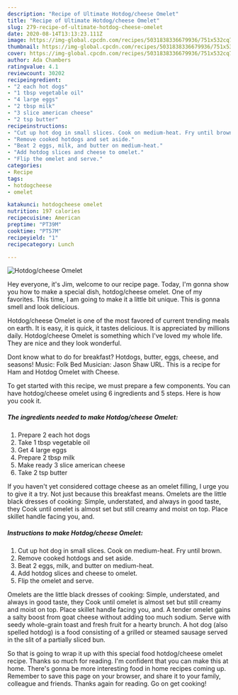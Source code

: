 ```yaml
---
description: "Recipe of Ultimate Hotdog/cheese Omelet"
title: "Recipe of Ultimate Hotdog/cheese Omelet"
slug: 279-recipe-of-ultimate-hotdog-cheese-omelet
date: 2020-08-14T13:13:23.111Z
image: https://img-global.cpcdn.com/recipes/5031838336679936/751x532cq70/hotdogcheese-omelet-recipe-main-photo.jpg
thumbnail: https://img-global.cpcdn.com/recipes/5031838336679936/751x532cq70/hotdogcheese-omelet-recipe-main-photo.jpg
cover: https://img-global.cpcdn.com/recipes/5031838336679936/751x532cq70/hotdogcheese-omelet-recipe-main-photo.jpg
author: Ada Chambers
ratingvalue: 4.1
reviewcount: 30202
recipeingredient:
- "2 each hot dogs"
- "1 tbsp vegetable oil"
- "4 large eggs"
- "2 tbsp milk"
- "3 slice american cheese"
- "2 tsp butter"
recipeinstructions:
- "Cut up hot dog in small slices. Cook on medium-heat. Fry until brown."
- "Remove cooked hotdogs and set aside."
- "Beat 2 eggs, milk, and butter on medium-heat."
- "Add hotdog slices and cheese to omelet."
- "Flip the omelet and serve."
categories:
- Recipe
tags:
- hotdogcheese
- omelet

katakunci: hotdogcheese omelet 
nutrition: 197 calories
recipecuisine: American
preptime: "PT39M"
cooktime: "PT57M"
recipeyield: "1"
recipecategory: Lunch

---
```



![Hotdog/cheese Omelet](https://img-global.cpcdn.com/recipes/5031838336679936/751x532cq70/hotdogcheese-omelet-recipe-main-photo.jpg)

Hey everyone, it's Jim, welcome to our recipe page. Today, I'm gonna show you how to make a special dish, hotdog/cheese omelet. One of my favorites. This time, I am going to make it a little bit unique. This is gonna smell and look delicious.

Hotdog/cheese Omelet is one of the most favored of current trending meals on earth. It is easy, it is quick, it tastes delicious. It is appreciated by millions daily. Hotdog/cheese Omelet is something which I've loved my whole life. They are nice and they look wonderful.

Dont know what to do for breakfast? Hotdogs, butter, eggs, cheese, and seasons! Music: Folk Bed Musician: Jason Shaw URL. This is a recipe for Ham and Hotdog Omelet with Cheese.


To get started with this recipe, we must prepare a few components. You can have hotdog/cheese omelet using 6 ingredients and 5 steps. Here is how you cook it.

<!--inarticleads1-->

##### The ingredients needed to make Hotdog/cheese Omelet:

1. Prepare 2 each hot dogs
1. Take 1 tbsp vegetable oil
1. Get 4 large eggs
1. Prepare 2 tbsp milk
1. Make ready 3 slice american cheese
1. Take 2 tsp butter


If you haven&#39;t yet considered cottage cheese as an omelet filling, I urge you to give it a try. Not just because this breakfast means. Omelets are the little black dresses of cooking: Simple, understated, and always in good taste, they Cook until omelet is almost set but still creamy and moist on top. Place skillet handle facing you, and. 

<!--inarticleads2-->

##### Instructions to make Hotdog/cheese Omelet:

1. Cut up hot dog in small slices. Cook on medium-heat. Fry until brown.
1. Remove cooked hotdogs and set aside.
1. Beat 2 eggs, milk, and butter on medium-heat.
1. Add hotdog slices and cheese to omelet.
1. Flip the omelet and serve.


Omelets are the little black dresses of cooking: Simple, understated, and always in good taste, they Cook until omelet is almost set but still creamy and moist on top. Place skillet handle facing you, and. A tender omelet gains a salty boost from goat cheese without adding too much sodium. Serve with seedy whole-grain toast and fresh fruit for a hearty brunch. A hot dog (also spelled hotdog) is a food consisting of a grilled or steamed sausage served in the slit of a partially sliced bun. 

So that is going to wrap it up with this special food hotdog/cheese omelet recipe. Thanks so much for reading. I'm confident that you can make this at home. There's gonna be more interesting food in home recipes coming up. Remember to save this page on your browser, and share it to your family, colleague and friends. Thanks again for reading. Go on get cooking!
